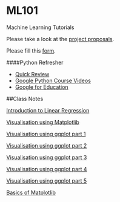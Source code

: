 # ML101
Machine Learning Tutorials

Please take a look at the [project proposals](https://github.com/MLDaily/ML101/blob/master/Project%20Proposal.md).


Please fill this [form](https://docs.google.com/forms/d/19hfuLTIKbo4mqh_U1GR3FqQmcDSBQbSO8KTh4rTIiwQ/viewform).


####Python Refresher
* [Quick Review](https://github.com/nickedes/Pybaby)
* [Google Python Course Videos](https://www.youtube.com/playlist?list=PLfZeRfzhgQzTMgwFVezQbnpc1ck0I6CQl)
* [Google for Education](https://developers.google.com/edu/python/)


##Class Notes

[Introduction to Linear Regression](http://mldaily.github.io/regression/2016/01/08/regression.html)

[Visualisation using Matplotlib](https://themessier.wordpress.com/https://themessier.wordpress.com/2016/03/05/basics-of/)

[Visualisation using ggplot part 1](https://themessier.wordpress.com/2015/06/17/ggplot-in-python-part-1/)

[Visualisation using ggplot part 2](https://themessier.wordpress.com/2015/06/17/ggplot-in-python-part-2/)

[Visualisation using ggplot part 3](https://themessier.wordpress.com/2015/06/17/ggplot-in-python-part-3/)

[Visualisation using ggplot part 4](https://themessier.wordpress.com/2015/06/17/ggplot-in-python-part-4/)

[Visualisation using ggplot part 5](https://themessier.wordpress.com/2015/06/17/ggplot-in-python-part-5/)

[Basics of Matplotlib](https://themessier.wordpress.com/2016/03/05/basics-of/)
